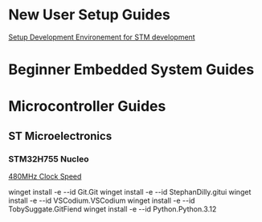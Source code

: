 # New User Setup Guides
[Setup Development Environement for STM development](new_user_setup_guides/environment_setup_stm.md)

# Beginner Embedded System Guides

# Microcontroller Guides
## ST Microelectronics
### STM32H755 Nucleo
[480MHz Clock Speed](microcontroller_guides/stm/stm32h755_nucleo/480MHz.md)


winget install -e --id Git.Git
winget install -e --id StephanDilly.gitui
winget install -e --id VSCodium.VSCodium
winget install -e --id TobySuggate.GitFiend
winget install -e --id Python.Python.3.12
